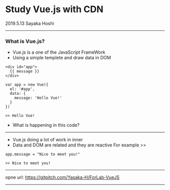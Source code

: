 # Study Vue.js with CDN

2019.5.13
Sayaka Hoshi

---

### What is Vue.js?

- Vue.js is a one of the JavaScript FrameWork 
- Using a simple templete and draw data in DOM       
```
<div id="app">
  {{ message }}
</div>
```
```
var app = new Vue({
  el: '#app',
  data: {
    message: 'Hello Vue!'
  }
})
```
```
>> Hello Vue!
```
- What is happening in this code? 

---

- Vue.js doing a lot of work in inner
- Data and DOM are related and they are reactive
For example  >>
```
app.message = "Nice to meet you!"
```
```
>> Nice to meet you!
```

---

opne url: https://gitpitch.com/Yasaka-H/ForLab-VueJS

---
